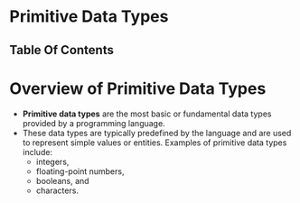 # Primitive Data Types

## Table Of Contents


# Overview of Primitive Data Types
* __Primitive data types__ are the most basic or fundamental data types provided by a programming language. 
* These data types are typically predefined by the language and are used to represent simple values or entities. Examples of primitive data types include:
  * integers, 
  * floating-point numbers, 
  * booleans, and 
  * characters.